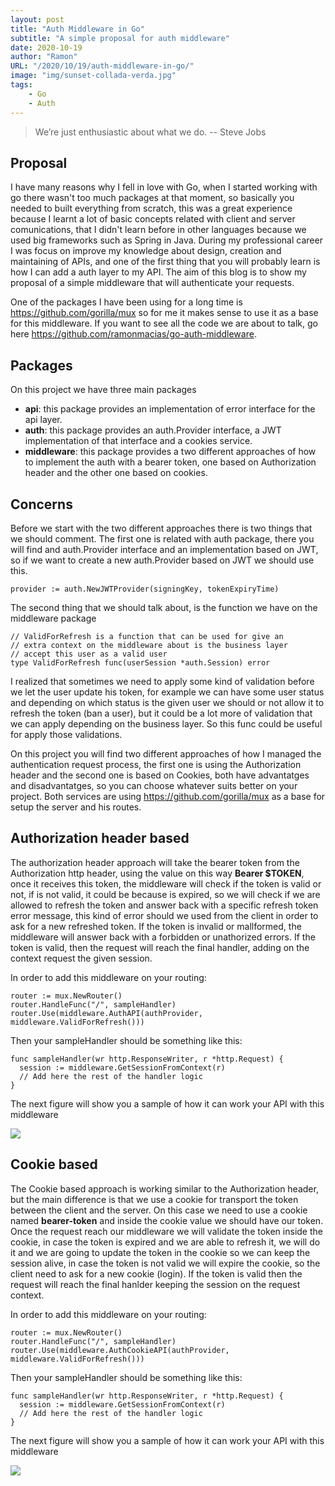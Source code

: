 ```yaml
---
layout: post
title: "Auth Middleware in Go"
subtitle: "A simple proposal for auth middleware"
date: 2020-10-19
author: "Ramon"
URL: "/2020/10/19/auth-middleware-in-go/"
image: "img/sunset-collada-verda.jpg"
tags:
    - Go
    - Auth
---
```


>  We’re just enthusiastic about what we do. -- Steve Jobs

## Proposal

I have many reasons why I fell in love with Go, when I started working with go there wasn't too much packages at that moment, so basically you needed to built everything from scratch, this was a great experience because I learnt a lot of basic concepts related with client and server comunications, that I didn't learn before in other languages because we used big frameworks such as Spring in Java. During my professional career I was focus on improve my knowledge about design, creation and maintaining of APIs, and one of the first thing that you will probably learn is how I can add a auth layer to my API. The aim of this blog is to show my proposal of a simple middleware that will authenticate your requests.

One of the packages I have been using for a long time is https://github.com/gorilla/mux so for me it makes sense to use it as a base for this middleware. If you want to see all the code we are about to talk, go here https://github.com/ramonmacias/go-auth-middleware.

## Packages

On this project we have three main packages

* **api**: this package provides an implementation of error interface for the api layer.
* **auth**: this package provides an auth.Provider interface, a JWT implementation of that interface and a cookies service.
* **middleware**: this package provides a two different approaches of how to implement the auth with a bearer token, one based on Authorization header and the other one based on cookies.

## Concerns

 Before we start with the two different approaches there is two things that we should comment. The first one is related with auth package, there you will find and auth.Provider interface and an implementation based on JWT, so if we want to create a new auth.Provider based on JWT we should use this.

 ```
 provider := auth.NewJWTProvider(signingKey, tokenExpiryTime)
 ```

 The second thing that we should talk about, is the function we have on the middleware package

 ```
 // ValidForRefresh is a function that can be used for give an
// extra context on the middleware about is the business layer
// accept this user as a valid user
type ValidForRefresh func(userSession *auth.Session) error
```

I realized that sometimes we need to apply some kind of validation before we let the user update his token, for example we can have some user status and depending on which status is the given user we should or not allow it to refresh the token (ban a user), but it could be a lot more of validation that we can apply depending on the business layer. So this func could be useful for apply those validations.

On this project you will find two different approaches of how I managed the authentication request process, the first one is using the Authorization header and the second one is based on Cookies, both have advantatges and disadvantatges, so you can choose whatever suits better on your project. Both services are using https://github.com/gorilla/mux as a base for setup the server and his routes.

## Authorization header based

The authorization header approach will take the bearer token from the Authorization http header, using the value on this way **Bearer $TOKEN**, once it receives this token, the middleware will check if the token is valid or not, if is not valid, it could be because is expired, so we will check if we are allowed to refresh the token and answer back with a specific refresh token error message, this kind of error should we used from the client in order to ask for a new refreshed token. If the token is invalid or mallformed, the middleware will answer back with a forbidden or unathorized errors. If the token is valid, then the request will reach the final handler, adding on the context request the given session.

In order to add this middleware on your routing:

```
router := mux.NewRouter()
router.HandleFunc("/", sampleHandler)
router.Use(middleware.AuthAPI(authProvider, middleware.ValidForRefresh()))
```

Then your sampleHandler should be something like this:

```
func sampleHandler(wr http.ResponseWriter, r *http.Request) {
  session := middleware.GetSessionFromContext(r)
  // Add here the rest of the handler logic
}
```

The next figure will show you a sample of how it can work your API with this middleware

![](/img/authorization-header-based.jpg)

## Cookie based

The Cookie based approach is working similar to the Authorization header, but the main difference is that we use a cookie for transport the token between the client and the server. On this case we need to use a cookie named **bearer-token** and inside the cookie value we should have our token. Once the request reach our middleware we will validate the token inside the cookie, in case the token is expired and we are able to refresh it, we will do it and we are going to update the token in the cookie so we can keep the session alive, in case the token is not valid we will expire the cookie, so the client need to ask for a new cookie (login). If the token is valid then the request will reach the final hanlder keeping the session on the request context.

In order to add this middleware on your routing:

```
router := mux.NewRouter()
router.HandleFunc("/", sampleHandler)
router.Use(middleware.AuthCookieAPI(authProvider, middleware.ValidForRefresh()))
```

Then your sampleHandler should be something like this:

```
func sampleHandler(wr http.ResponseWriter, r *http.Request) {
  session := middleware.GetSessionFromContext(r)
  // Add here the rest of the handler logic
}
```

The next figure will show you a sample of how it can work your API with this middleware

![](/img/cookie-based.jpg)